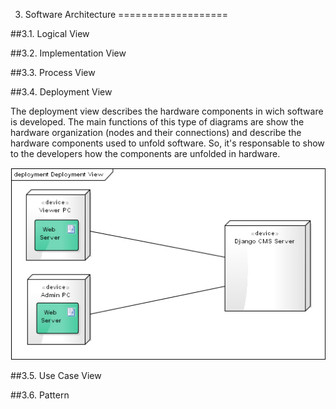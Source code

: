 3. Software Architecture
===================



##3.1. Logical View



##3.2. Implementation View

##3.3. Process View 

##3.4. Deployment View

The deployment view describes the hardware components in wich software is developed. The main functions of this type of diagrams are show the hardware organization (nodes and their connections) and describe the hardware components used to unfold software. So, it's responsable to show to the developers how the components are unfolded in hardware. 

![](/ESOF-docs/images/dv.png)

##3.5. Use Case View


##3.6. Pattern



